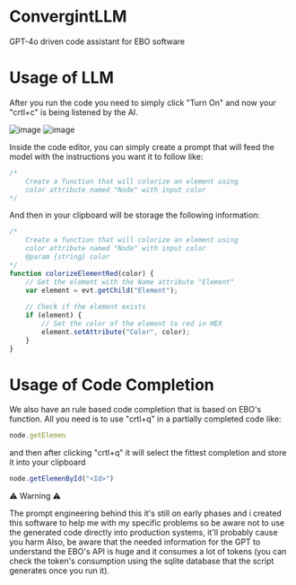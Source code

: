 # ConvergintLLM
GPT-4o driven code assistant for EBO software

# Usage of LLM

After you run the code you need to simply click "Turn On" and now your "crtl+c" is being listened by the AI. 

![image](https://github.com/user-attachments/assets/67886028-aff1-48b0-b440-3e49354b96e2)
![image](https://github.com/user-attachments/assets/2ba7db05-1d8a-4d52-8f81-2cde7f5a9152)

Inside the code editor, you can simply create a prompt that will feed the model with the instructions you want it to follow like: 

```javascript
/* 
    Create a function that will colorize an element using
    color attribute named "Node" with input color
*/
```

And then in your clipboard will be storage the following information: 

```javascript
/* 
    Create a function that will colorize an element using
    color attribute named "Node" with input color
    @param {string} color 
*/
function colorizeElementRed(color) {
    // Get the element with the Name attribute "Element"
    var element = evt.getChild("Element");
    
    // Check if the element exists
    if (element) {
        // Set the color of the element to red in HEX
        element.setAttribute("Color", color);
    }
}
```

# Usage of Code Completion 

We also have an rule based code completion that is based on EBO's function. 
All you need is to use "crtl+q" in a partially completed code like: 

```javascript
node.getElemen
```

and then after clicking "crtl+q" it will select the fittest completion and 
store it into your clipboard 

```javascript
node.getElemenById("<Id>")
```

⚠ Warning ⚠

The prompt engineering behind this it's still on early phases and i created this software to help me with my specific problems so be aware not to use the generated code directly into production systems, it'll probably cause you harm 
Also, be aware that the needed information for the GPT to understand the EBO's API is huge and it consumes a lot of tokens (you can check the token's consumption using the sqlite database that the script generates once you run it). 
